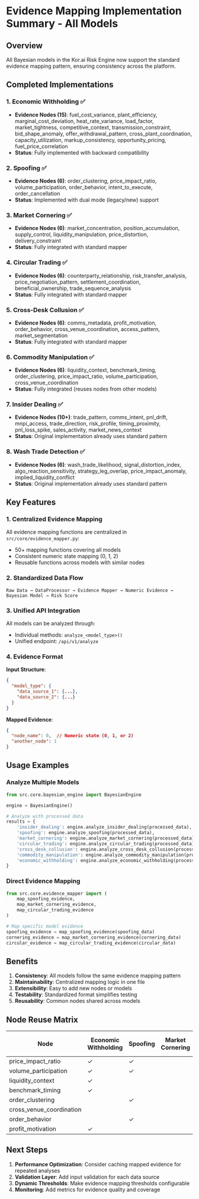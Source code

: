 # Evidence Mapping Implementation Summary - All Models

## Overview
All Bayesian models in the Kor.ai Risk Engine now support the standard evidence mapping pattern, ensuring consistency across the platform.

## Completed Implementations

### 1. Economic Withholding ✅
- **Evidence Nodes (15)**: fuel_cost_variance, plant_efficiency, marginal_cost_deviation, heat_rate_variance, load_factor, market_tightness, competitive_context, transmission_constraint, bid_shape_anomaly, offer_withdrawal_pattern, cross_plant_coordination, capacity_utilization, markup_consistency, opportunity_pricing, fuel_price_correlation
- **Status**: Fully implemented with backward compatibility

### 2. Spoofing ✅
- **Evidence Nodes (6)**: order_clustering, price_impact_ratio, volume_participation, order_behavior, intent_to_execute, order_cancellation
- **Status**: Implemented with dual mode (legacy/new) support

### 3. Market Cornering ✅
- **Evidence Nodes (6)**: market_concentration, position_accumulation, supply_control, liquidity_manipulation, price_distortion, delivery_constraint
- **Status**: Fully integrated with standard mapper

### 4. Circular Trading ✅
- **Evidence Nodes (6)**: counterparty_relationship, risk_transfer_analysis, price_negotiation_pattern, settlement_coordination, beneficial_ownership, trade_sequence_analysis
- **Status**: Fully integrated with standard mapper

### 5. Cross-Desk Collusion ✅
- **Evidence Nodes (6)**: comms_metadata, profit_motivation, order_behavior, cross_venue_coordination, access_pattern, market_segmentation
- **Status**: Fully integrated with standard mapper

### 6. Commodity Manipulation ✅
- **Evidence Nodes (6)**: liquidity_context, benchmark_timing, order_clustering, price_impact_ratio, volume_participation, cross_venue_coordination
- **Status**: Fully integrated (reuses nodes from other models)

### 7. Insider Dealing ✅
- **Evidence Nodes (10+)**: trade_pattern, comms_intent, pnl_drift, mnpi_access, trade_direction, risk_profile, timing_proximity, pnl_loss_spike, sales_activity, market_news_context
- **Status**: Original implementation already uses standard pattern

### 8. Wash Trade Detection ✅
- **Evidence Nodes (6)**: wash_trade_likelihood, signal_distortion_index, algo_reaction_sensitivity, strategy_leg_overlap, price_impact_anomaly, implied_liquidity_conflict
- **Status**: Original implementation already uses standard pattern

## Key Features

### 1. Centralized Evidence Mapping
All evidence mapping functions are centralized in `src/core/evidence_mapper.py`:
- 50+ mapping functions covering all models
- Consistent numeric state mapping (0, 1, 2)
- Reusable functions across models with similar nodes

### 2. Standardized Data Flow
```
Raw Data → DataProcessor → Evidence Mapper → Numeric Evidence → Bayesian Model → Risk Score
```

### 3. Unified API Integration
All models can be analyzed through:
- Individual methods: `analyze_<model_type>()`
- Unified endpoint: `/api/v1/analyze`

### 4. Evidence Format
**Input Structure**:
```json
{
  "model_type": {
    "data_source_1": {...},
    "data_source_2": {...}
  }
}
```

**Mapped Evidence**:
```json
{
  "node_name": 0,  // Numeric state (0, 1, or 2)
  "another_node": 1
}
```

## Usage Examples

### Analyze Multiple Models
```python
from src.core.bayesian_engine import BayesianEngine

engine = BayesianEngine()

# Analyze with processed data
results = {
    'insider_dealing': engine.analyze_insider_dealing(processed_data),
    'spoofing': engine.analyze_spoofing(processed_data),
    'market_cornering': engine.analyze_market_cornering(processed_data),
    'circular_trading': engine.analyze_circular_trading(processed_data),
    'cross_desk_collusion': engine.analyze_cross_desk_collusion(processed_data),
    'commodity_manipulation': engine.analyze_commodity_manipulation(processed_data),
    'economic_withholding': engine.analyze_economic_withholding(processed_data)
}
```

### Direct Evidence Mapping
```python
from src.core.evidence_mapper import (
    map_spoofing_evidence,
    map_market_cornering_evidence,
    map_circular_trading_evidence
)

# Map specific model evidence
spoofing_evidence = map_spoofing_evidence(spoofing_data)
cornering_evidence = map_market_cornering_evidence(cornering_data)
circular_evidence = map_circular_trading_evidence(circular_data)
```

## Benefits

1. **Consistency**: All models follow the same evidence mapping pattern
2. **Maintainability**: Centralized mapping logic in one file
3. **Extensibility**: Easy to add new nodes or models
4. **Testability**: Standardized format simplifies testing
5. **Reusability**: Common nodes shared across models

## Node Reuse Matrix

| Node | Economic Withholding | Spoofing | Market Cornering | Circular Trading | Cross-Desk Collusion | Commodity Manipulation |
|------|---------------------|----------|------------------|------------------|---------------------|----------------------|
| price_impact_ratio | ✓ | ✓ | | | | ✓ |
| volume_participation | ✓ | ✓ | | | | ✓ |
| liquidity_context | ✓ | | | | | ✓ |
| benchmark_timing | ✓ | | | | | ✓ |
| order_clustering | | ✓ | | | | ✓ |
| cross_venue_coordination | | | | | ✓ | ✓ |
| order_behavior | | ✓ | | | ✓ | |
| profit_motivation | ✓ | | | | ✓ | |

## Next Steps

1. **Performance Optimization**: Consider caching mapped evidence for repeated analyses
2. **Validation Layer**: Add input validation for each data source
3. **Dynamic Thresholds**: Make evidence mapping thresholds configurable
4. **Monitoring**: Add metrics for evidence quality and coverage